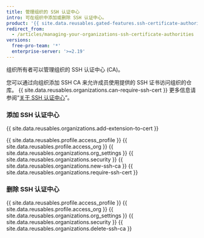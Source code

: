 ```yaml
---
title: 管理组织的 SSH 认证中心
intro: 可在组织中添加或删除 SSH 认证中心。
product: '{{ site.data.reusables.gated-features.ssh-certificate-authorities }}'
redirect_from:
  - /articles/managing-your-organizations-ssh-certificate-authorities
versions:
  free-pro-team: '*'
  enterprise-server: '>=2.19'
---
```


组织所有者可以管理组织的 SSH 认证中心 (CA)。

您可以通过向组织添加 SSH CA 来允许成员使用提供的 SSH 证书访问组织的仓库。 {{ site.data.reusables.organizations.can-require-ssh-cert }} 更多信息请参阅“[关于 SSH 认证中心](/articles/about-ssh-certificate-authorities)”。

### 添加 SSH 认证中心

{{ site.data.reusables.organizations.add-extension-to-cert }}

{{ site.data.reusables.profile.access_profile }}
{{ site.data.reusables.profile.access_org }}
{{ site.data.reusables.organizations.org_settings }}
{{ site.data.reusables.organizations.security }}
{{ site.data.reusables.organizations.new-ssh-ca }}
{{ site.data.reusables.organizations.require-ssh-cert }}

### 删除 SSH 认证中心

{{ site.data.reusables.profile.access_profile }}
{{ site.data.reusables.profile.access_org }}
{{ site.data.reusables.organizations.org_settings }}
{{ site.data.reusables.organizations.security }}
{{ site.data.reusables.organizations.delete-ssh-ca }}
